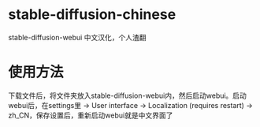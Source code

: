 # stable-diffusion-chinese
stable-diffusion-webui 中文汉化，个人渣翻

# 使用方法
下载文件后，将文件夹放入stable-diffusion-webui内，然后启动webui。启动webui后，在settings里 -> User interface -> Localization (requires restart) -> zh_CN，保存设置后，重新启动webui就是中文界面了
